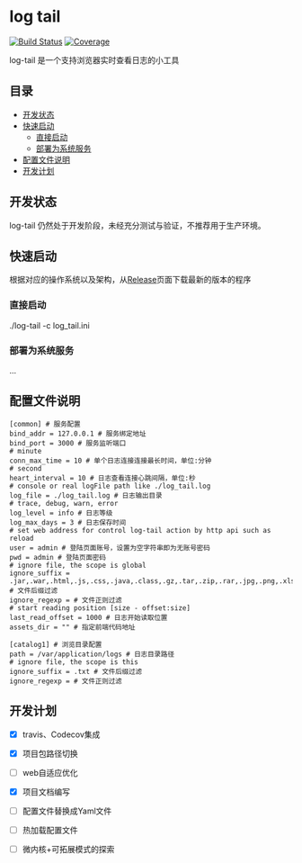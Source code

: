 # log tail

[![Build Status](https://travis-ci.org/arugal/log-tail.svg?branch=master)](https://travis-ci.org/arugal/log-tail)
[![Coverage](https://codecov.io/gh/arugal/log-tail/branch/master/graph/badge.svg)](https://codecov.io/gh/arugal/log-tail)


log-tail 是一个支持浏览器实时查看日志的小工具


## 目录

* [开发状态](#开发状态)
* [快速启动](#快速启动)
    * [直接启动](#直接启动)
    * [部署为系统服务](#部署为系统服务)
* [配置文件说明](#配置文件说明)
* [开发计划](#开发计划)


## 开发状态
log-tail 仍然处于开发阶段，未经充分测试与验证，不推荐用于生产环境。

## 快速启动

根据对应的操作系统以及架构，从[Release](https://github.com/arugal/log-tail/releases)页面下载最新的版本的程序

### 直接启动
  ./log-tail -c log_tail.ini
### 部署为系统服务
   ...
## 配置文件说明
```
[common] # 服务配置
bind_addr = 127.0.0.1 # 服务绑定地址
bind_port = 3000 # 服务监听端口
# minute
conn_max_time = 10 # 单个日志连接连接最长时间，单位:分钟
# second
heart_interval = 10 # 日志查看连接心跳间隔，单位:秒
# console or real logFile path like ./log_tail.log
log_file = ./log_tail.log # 日志输出目录
# trace, debug, warn, error
log_level = info # 日志等级
log_max_days = 3 # 日志保存时间
# set web address for control log-tail action by http api such as reload
user = admin # 登陆页面账号，设置为空字符串即为无账号密码
pwd = admin # 登陆页面密码
# ignore file, the scope is global
ignore_suffix = .jar,.war,.html,.js,.css,.java,.class,.gz,.tar,.zip,.rar,.jpg,.png,.xls,.xlxs,.pdf # 文件后缀过滤
ignore_regexp = # 文件正则过滤
# start reading position [size - offset:size]
last_read_offset = 1000 # 日志开始读取位置
assets_dir = "" # 指定前端代码地址

[catalog1] # 浏览目录配置
path = /var/application/logs # 日志目录路径
# ignore file, the scope is this
ignore_suffix = .txt # 文件后缀过滤
ignore_regexp = # 文件正则过滤
```

## 开发计划

- [x] travis、Codecov集成
- [x] 项目包路径切换
- [ ] web自适应优化
- [x] 项目文档编写

- [ ] 配置文件替换成Yaml文件
- [ ] 热加载配置文件
- [ ] 微内核+可拓展模式的探索
